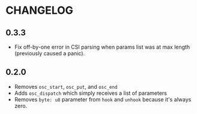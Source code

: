 CHANGELOG
=========

## 0.3.3

- Fix off-by-one error in CSI parsing when params list was at max length
  (previously caused a panic).

## 0.2.0

- Removes `osc_start`, `osc_put`, and `osc_end`
- Adds `osc_dispatch` which simply receives a list of parameters
- Removes `byte: u8` parameter from `hook` and `unhook` because it's always
  zero.
